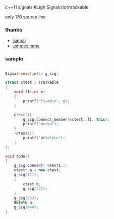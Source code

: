 c++11 signals
#Ligh Signal/slot/trackable

only 170 source line


### thanks

* [lsignal](https://github.com/cpp11nullptr/lsignal) 
* [simmesimme](http://simmesimme.github.io/tutorials/2015/09/20/signal-slot) 


### sample

```cpp

Signal<void(int)> g_sig;

struct ctest : Trackable
{
    void f1(int v)
	{
		printf("f1=%d\n", v);
	}

	ctest(){
		g_sig.connect_member(&ctest::f1, this);
		printf("new\n");
	}
	~ctest(){
		printf("delete\n");
	}
};

void todo()
{
	g_sig.connect( &test1 );
	ctest* a = new ctest;
	g_sig(111);
	{
		ctest b;
		g_sig(222);
	}
	g_sig(333);
	delete a;
	g_sig(444);
}

```
